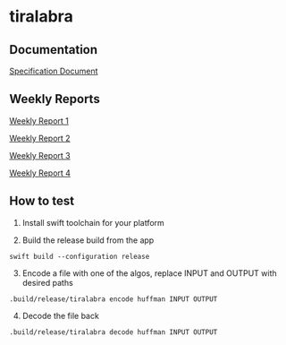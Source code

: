 # tiralabra

## Documentation

[Specification Document](./docs/specification_document.md)

## Weekly Reports

[Weekly Report 1](./docs/weekly_report_1.md)

[Weekly Report 2](./docs/weekly_report_2.md)

[Weekly Report 3](./docs/weekly_report_3.md)

[Weekly Report 4](./docs/weekly_report_4.md)

## How to test

1. Install swift toolchain for your platform

2. Build the release build from the app

`swift build --configuration release`

3. Encode a file with one of the algos, replace INPUT and OUTPUT with desired paths

`.build/release/tiralabra encode huffman INPUT OUTPUT`

4. Decode the file back

`.build/release/tiralabra decode huffman INPUT OUTPUT`
